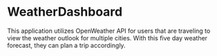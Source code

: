 # WeatherDashboard
This application utilizes OpenWeather API for users that are traveling to view the weather outlook for multiple cities. With this five day weather forecast, they can plan a trip accordingly.
